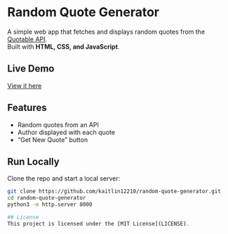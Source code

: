 # Random Quote Generator

A simple web app that fetches and displays random quotes from the [Quotable API](https://api.quotable.io/).  
Built with **HTML, CSS, and JavaScript**.

## Live Demo
[View it here](https://kaitlin12210.github.io/random-quote-generator/)

## Features
- Random quotes from an API  
- Author displayed with each quote  
- “Get New Quote” button  

## Run Locally
Clone the repo and start a local server:
```bash
git clone https://github.com/kaitlin12210/random-quote-generator.git
cd random-quote-generator
python3 -m http.server 8000

## License
This project is licensed under the [MIT License](LICENSE).
